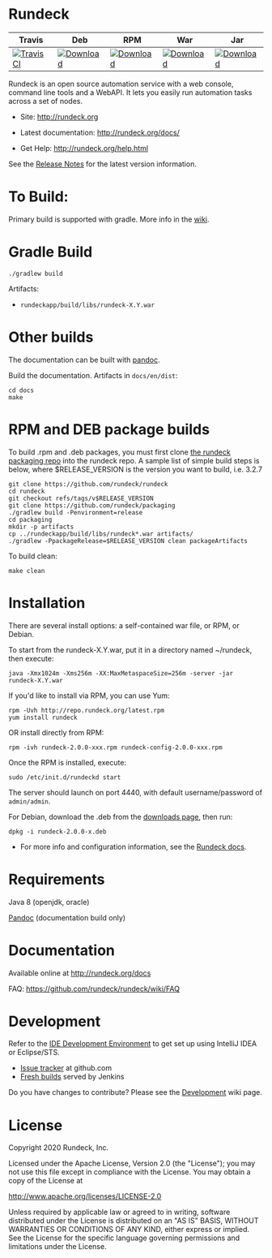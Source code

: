 Rundeck
========

| Travis | Deb | RPM | War | Jar |
|--------|-----|-----|-----|-----|
|[![Travis CI](https://travis-ci.org/rundeck/rundeck.svg?branch=master)](https://travis-ci.org/rundeck/rundeck/builds#)|[![Download](https://api.bintray.com/packages/rundeck/rundeck-deb/rundeck/images/download.svg) ](https://bintray.com/rundeck/rundeck-deb/rundeck/_latestVersion)|[![Download](https://api.bintray.com/packages/rundeck/rundeck-rpm/rundeck/images/download.svg) ](https://bintray.com/rundeck/rundeck-rpm/rundeck/_latestVersion)| [![Download](https://api.bintray.com/packages/rundeck/rundeck-maven/rundeck/images/download.svg) ](https://bintray.com/rundeck/rundeck-maven/rundeck/_latestVersion)|[![Download](https://api.bintray.com/packages/rundeck/rundeck-maven/rundeck-launcher/images/download.svg) ](https://bintray.com/rundeck/rundeck-maven/rundeck-launcher/_latestVersion)

Rundeck is an open source automation service with a web console, 
command line tools and a WebAPI.
It lets you easily run automation tasks across a set of nodes.

* Site: <http://rundeck.org>

* Latest documentation: <http://rundeck.org/docs/>

* Get Help: <http://rundeck.org/help.html>


See the [Release Notes](RELEASE.md) for the latest version information.

To Build:
=====

Primary build is supported with gradle. More info in the [wiki](https://github.com/rundeck/rundeck/wiki/Building-and-Testing).

Gradle Build
=====

    ./gradlew build

Artifacts: 

* `rundeckapp/build/libs/rundeck-X.Y.war`


Other builds
======

The documentation can be built with [pandoc](http://johnmacfarlane.net/pandoc/).
    
Build the documentation. Artifacts in `docs/en/dist`:

    cd docs
    make

RPM and DEB package builds
=======

To build .rpm and .deb packages, you must first clone [the rundeck packaging repo](https://github.com/rundeck/packaging) into the rundeck repo.
A sample list of simple build steps is below, where $RELEASE_VERSION is the version you want
to build, i.e. 3.2.7

    git clone https://github.com/rundeck/rundeck
    cd rundeck
    git checkout refs/tags/v$RELEASE_VERSION
    git clone https://github.com/rundeck/packaging
    ./gradlew build -Penvironment=release
    cd packaging
    mkdir -p artifacts
    cp ../rundeckapp/build/libs/rundeck*.war artifacts/
    ./gradlew -PpackageRelease=$RELEASE_VERSION clean packageArtifacts

To build clean:

    make clean

Installation
======

There are several install options: a self-contained war file, or RPM, or Debian.

To start from the rundeck-X.Y.war, put it in a directory named ~/rundeck, then execute:

    java -Xmx1024m -Xms256m -XX:MaxMetaspaceSize=256m -server -jar rundeck-X.Y.war

If you'd like to install via RPM, you can use Yum:

    rpm -Uvh http://repo.rundeck.org/latest.rpm 
    yum install rundeck

OR install directly from RPM:

    rpm -ivh rundeck-2.0.0-xxx.rpm rundeck-config-2.0.0-xxx.rpm

Once the RPM is installed, execute:

    sudo /etc/init.d/rundeckd start

The server should launch on port 4440, with default username/password of `admin/admin`.

For Debian, download the .deb from the [downloads page](http://rundeck.org/downloads.html), then run:

    dpkg -i rundeck-2.0.0-x.deb

* For more info and configuration information, see the [Rundeck docs](http://docs.rundeck.org).

Requirements
=======

Java 8 (openjdk, oracle)

[Pandoc](http://johnmacfarlane.net/pandoc/) (documentation build only)

Documentation
======

Available online at <http://rundeck.org/docs>

FAQ: <https://github.com/rundeck/rundeck/wiki/FAQ>

Development
======

Refer to the [IDE Development Environment](https://github.com/rundeck/rundeck/wiki/IDE-Development-Environment) to get set up using IntelliJ IDEA or Eclipse/STS.

* [Issue tracker](https://github.com/rundeck/rundeck/issues) at github.com
* [Fresh builds](http://build.rundeck.org) served by Jenkins

Do you have changes to contribute? Please see the [Development](https://github.com/rundeck/rundeck/wiki/Development) wiki page.

License
======

Copyright 2020 Rundeck, Inc.

Licensed under the Apache License, Version 2.0 (the "License");
you may not use this file except in compliance with the License.
You may obtain a copy of the License at

   http://www.apache.org/licenses/LICENSE-2.0

Unless required by applicable law or agreed to in writing, software
distributed under the License is distributed on an "AS IS" BASIS,
WITHOUT WARRANTIES OR CONDITIONS OF ANY KIND, either express or implied.
See the License for the specific language governing permissions and
limitations under the License.
